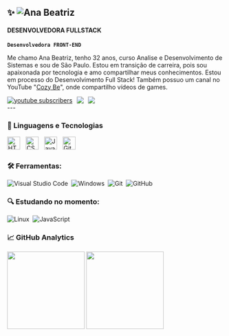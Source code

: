 ## ✨ ![Ana Beatriz](https://img.shields.io/badge/%20-EU%20SOU%20A%20ANA%20BEATRIZ!-d804a8)

####  DESENVOLVEDORA FULLSTACK

**`Desenvolvedora FRONT-END`**

Me chamo Ana Beatriz, tenho 32 anos, curso Analise e Desenvolvimento de Sistemas e sou de São Paulo. Estou em transição de carreira, pois sou apaixonada por tecnologia  e amo compartilhar meus conhecimentos. Estou em processo do Desenvolvimento Full Stack!  Também possuo um canal no YouTube "[Cozy Be](https://www.youtube.com/@canalcozybeah)", onde compartilho vídeos de games.


<div style="display: flex; align-items: center; gap: 10px;">
    <a href="https://www.youtube.com/@canalcozybe">
        <img 
            alt="youtube subscribers" 
            title="Inscreva-se no meu canal" 
            src="https://custom-icon-badges.demolab.com/youtube/channel/subscribers/UC_n-wGnJbPzFh3Mqq7I5q9w?color=%23F05F45&label=Inscreva-se&logo=video&logoColor=white&style=for-the-badge&labelColor=F05F45"
        />
    </a>
    <a href="https://www.linkedin.com/in/anabeatrizmpramos/" target="_blank">
        <img src="https://img.shields.io/badge/LinkedIn-0077B5?style=for-the-badge&logo=linkedin&logoColor=white"/>
    </a>
    <a href="mailto:anabeatrizmirandapiveta@gmail.com" target="_blank">
        <img src="https://img.shields.io/badge/anabeatrizmirandapiveta@gmail.com-D14836?style=for-the-badge&logo=gmail&logoColor=white"/>
    </a>
</div>
---

### 🤖 Linguagens e Tecnologias

<img 
    align="left" 
    alt="HTML"
    title="HTML" 
    width="30px" 
    style="padding-right: 10px;" 
    src="https://cdn.jsdelivr.net/gh/devicons/devicon@latest/icons/html5/html5-original.svg" 
/>
<img 
    align="left" 
    alt="CSS" 
    title="CSS"
    width="30px" 
    style="padding-right: 10px;" 
    src="https://cdn.jsdelivr.net/gh/devicons/devicon@latest/icons/css3/css3-original.svg" 
/>
<img 
    align="left" 
    alt="JavaScript" 
    title="JavaScript"
    width="30px" 
    style="padding-right: 10px;" 
    src="https://cdn.jsdelivr.net/gh/devicons/devicon@latest/icons/javascript/javascript-original.svg" 
/>

<img 
    align="left" 
    alt="Git" 
    title="Git"
    width="30px" 
    style="padding-right: 10px;" 
    src="https://cdn.jsdelivr.net/gh/devicons/devicon@latest/icons/git/git-original.svg" 
/>


<br/>
<br/>

### 🛠 Ferramentas:

![Visual Studio Code](https://img.shields.io/badge/-Visual%20Studio%20Code-05122A?style=for-the-badge&logo=visual-studio-code&logoColor=007ACC)&nbsp;
![Windows](https://img.shields.io/badge/Windows-0078D6?style=for-the-badge&logo=windows&logoColor=white)&nbsp;
![Git](https://img.shields.io/badge/-Git-05122A?style=for-the-badge&logo=git)&nbsp;
![GitHub](https://img.shields.io/badge/GitHub-100000?style=for-the-badge&logo=github&logoColor=white)&nbsp;


### 🔍 Estudando no momento:

![Linux](https://img.shields.io/badge/Linux-FCC624?style=for-the-badge&logo=linux&logoColor=black)&nbsp;
![JavaScript](https://img.shields.io/badge/JavaScript-F7DF1E?style=for-the-badge&logo=javascript&logoColor=black)&nbsp;

### 📈 GitHub Analytics

<p align="left">
  <img height="180em" src="https://github-readme-stats-eight-theta.vercel.app/api?username=Anabiamp1&show_icons=true&theme=synthwave&count_private=true"/>

  <img height="180em" src="https://github-readme-stats-eight-theta.vercel.app/api/top-langs/?username=Anabiamp1&layout=compact&langs_count=8&theme=synthwave"/> 

 
</p>




